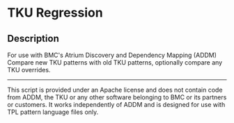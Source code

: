 # TKU Regression

## Description

For use with BMC's Atrium Discovery and Dependency Mapping (ADDM)
Compare new TKU patterns with old TKU patterns, optionally compare any TKU overrides.

---

This script is provided under an Apache license and does not contain code from ADDM, the TKU or any other software belonging to BMC or its partners or customers. It works independently of ADDM and is designed for use with TPL pattern language files only.

